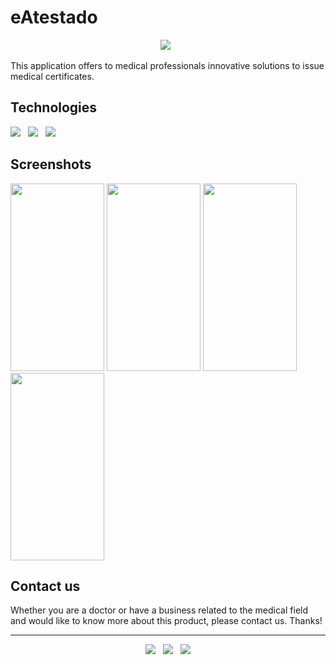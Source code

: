 # eAtestado

<p align='center'>
  <img
    src="https://img.shields.io/badge/APP-Under%20Construction-999999?style=for-the-badge&logo=android&logoColor=green" />&nbsp;&nbsp;
</p>

This application offers to medical professionals innovative solutions to issue medical certificates.


## Technologies

<p>
  <img src="https://img.shields.io/badge/Jakarta-Java-007396?style=for-the-badge&logo=java&logoColor=white" />&nbsp;&nbsp;
  <img src="https://img.shields.io/badge/Android%20Studio-Android-3DDC84?style=for-the-badge&logo=android&logoColor=white" />&nbsp;&nbsp;
  <img src="https://img.shields.io/badge/Build%20Tool-Gradle-02303A?style=for-the-badge&logo=gradle&logoColor=white" />&nbsp;&nbsp;
</p>


## Screenshots
<kbd><img src="https://user-images.githubusercontent.com/5893219/148147741-a26e9a35-4550-45f2-a802-7b267a785642.png" width="150" height="300"></kbd>
<kbd><img src="https://user-images.githubusercontent.com/5893219/148147742-a2814f77-72c8-4211-80da-5b683b03439e.png" width="150" height="300"></kbd>
<kbd><img src="https://user-images.githubusercontent.com/5893219/148147735-6916404f-def2-4c8f-a80e-a8d970893c41.png" width="150" height="300"></kbd>
<kbd><img src="https://user-images.githubusercontent.com/5893219/148147740-e152a633-32a2-46aa-a145-147e10aaeee1.png" width="150" height="300"></kbd>


## Contact us
Whether you are a doctor or have a business related to the medical field and would like to know more about this product, please contact us.
Thanks!

<!-- FOOTER (Author / Visit My Online Resume / Download My PDF Resume) -->
<hr>
<p align='center'>
  <a href="#"><img src="https://img.shields.io/badge/author-%C2%A9%20Siomara%20Cintia%20Pantarotto.%20All%20rights%20reserved.-008080?style=social"></a>&nbsp;&nbsp;
  <a href="https://siomara.com.br/"><img src="https://img.shields.io/badge/visit-My Online Resume-008080?style=social"></a>&nbsp;&nbsp;
  <a href="https://siomara.com.br/ResumePANTAROTTO.pdf"><img src="https://img.shields.io/badge/download-My PDF Resume-008080?style=social"></a>
</p>

